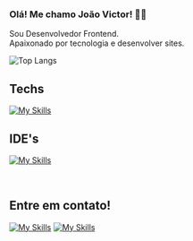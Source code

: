 
### Olá! Me chamo João Victor! ☝🏻

Sou Desenvolvedor Frontend.
<br>
Apaixonado por tecnologia e desenvolver sites. 


![Top Langs](https://github-readme-stats.vercel.app/api/top-langs/?username=jvfsccp&layout=compact)

## Techs
[![My Skills](https://skillicons.dev/icons?i=html,css,tailwind,js,ts,react,nextjs,python,cs,dotnet)](https://skillicons.dev)

## IDE's
[![My Skills](https://skillicons.dev/icons?i=vscode,visualstudio,idea)](https://skillicons.dev)
</div><br>

<div>
  <h2>Entre em contato!</h2>
  
  [![My Skills](https://skillicons.dev/icons?i=linkedin)](https://www.linkedin.com/in/joao-victor-fernandes-castro/) [![My Skills](https://skillicons.dev/icons?i=gmail)](joaovictorfernandescastro@gmail.com)
  
  
</div>

